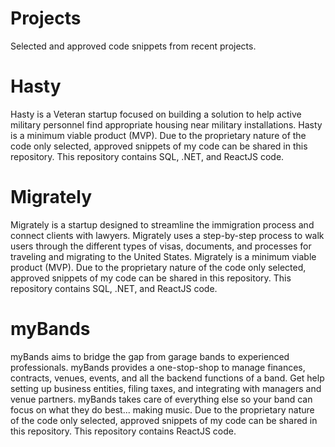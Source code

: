# Projects
Selected and approved code snippets from recent projects.

# Hasty
Hasty is a Veteran startup focused on building a solution to help active military personnel find appropriate housing near military installations. Hasty is a minimum viable product (MVP). Due to the proprietary nature of the code only selected, approved snippets of my code can be shared in this repository. This repository contains SQL, .NET, and ReactJS code.

# Migrately
Migrately is a startup designed to streamline the immigration process and connect clients with lawyers. Migrately uses a step-by-step process to walk users through the different types of visas, documents, and processes for traveling and migrating to the United States. Migrately is a minimum viable product (MVP). Due to the proprietary nature of the code only selected, approved snippets of my code can be shared in this repository. This repository contains SQL, .NET, and ReactJS code.

# myBands
myBands aims to bridge the gap from garage bands to experienced professionals. myBands provides a one-stop-shop to manage finances, contracts, venues, events, and all the backend functions of a band. Get help setting up business entities, filing taxes, and integrating with managers and venue partners. myBands takes care of everything else so your band can focus on what they do best... making music. Due to the proprietary nature of the code only selected, approved snippets of my code can be shared in this repository. This repository contains ReactJS code.
